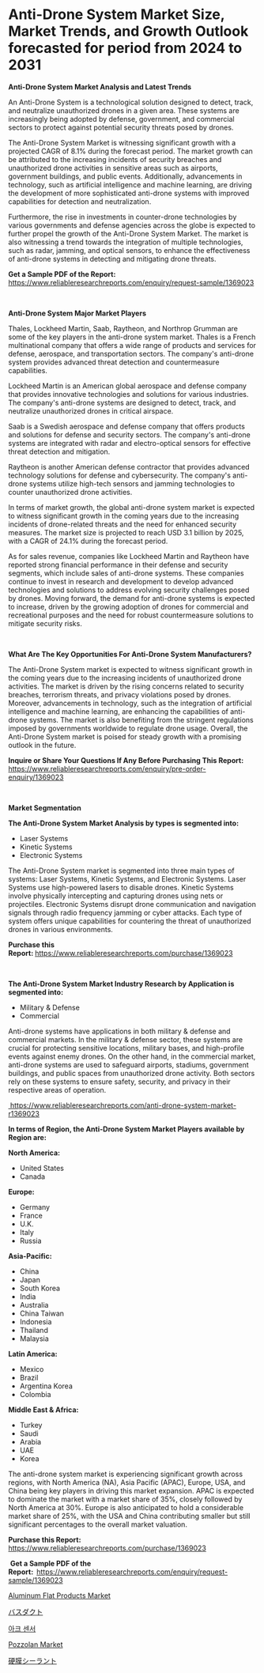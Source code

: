 <p><h1>Anti-Drone System Market Size, Market Trends, and Growth Outlook forecasted for period from 2024 to 2031</h1></p><p><strong>Anti-Drone System Market Analysis and Latest Trends</strong></p>
<p><p>An Anti-Drone System is a technological solution designed to detect, track, and neutralize unauthorized drones in a given area. These systems are increasingly being adopted by defense, government, and commercial sectors to protect against potential security threats posed by drones.</p><p>The Anti-Drone System Market is witnessing significant growth with a projected CAGR of 8.1% during the forecast period. The market growth can be attributed to the increasing incidents of security breaches and unauthorized drone activities in sensitive areas such as airports, government buildings, and public events. Additionally, advancements in technology, such as artificial intelligence and machine learning, are driving the development of more sophisticated anti-drone systems with improved capabilities for detection and neutralization.</p><p>Furthermore, the rise in investments in counter-drone technologies by various governments and defense agencies across the globe is expected to further propel the growth of the Anti-Drone System Market. The market is also witnessing a trend towards the integration of multiple technologies, such as radar, jamming, and optical sensors, to enhance the effectiveness of anti-drone systems in detecting and mitigating drone threats.</p></p>
<p><strong>Get a Sample PDF of the Report:&nbsp;</strong> <a href="https://www.reliableresearchreports.com/enquiry/request-sample/1369023">https://www.reliableresearchreports.com/enquiry/request-sample/1369023</a></p>
<p>&nbsp;</p>
<p><strong>Anti-Drone System Major Market Players</strong></p>
<p><p>Thales, Lockheed Martin, Saab, Raytheon, and Northrop Grumman are some of the key players in the anti-drone system market. Thales is a French multinational company that offers a wide range of products and services for defense, aerospace, and transportation sectors. The company's anti-drone system provides advanced threat detection and countermeasure capabilities.</p><p>Lockheed Martin is an American global aerospace and defense company that provides innovative technologies and solutions for various industries. The company's anti-drone systems are designed to detect, track, and neutralize unauthorized drones in critical airspace.</p><p>Saab is a Swedish aerospace and defense company that offers products and solutions for defense and security sectors. The company's anti-drone systems are integrated with radar and electro-optical sensors for effective threat detection and mitigation.</p><p>Raytheon is another American defense contractor that provides advanced technology solutions for defense and cybersecurity. The company's anti-drone systems utilize high-tech sensors and jamming technologies to counter unauthorized drone activities.</p><p>In terms of market growth, the global anti-drone system market is expected to witness significant growth in the coming years due to the increasing incidents of drone-related threats and the need for enhanced security measures. The market size is projected to reach USD 3.1 billion by 2025, with a CAGR of 24.1% during the forecast period.</p><p>As for sales revenue, companies like Lockheed Martin and Raytheon have reported strong financial performance in their defense and security segments, which include sales of anti-drone systems. These companies continue to invest in research and development to develop advanced technologies and solutions to address evolving security challenges posed by drones. Moving forward, the demand for anti-drone systems is expected to increase, driven by the growing adoption of drones for commercial and recreational purposes and the need for robust countermeasure solutions to mitigate security risks.</p></p>
<p>&nbsp;</p>
<p><strong>What Are The Key Opportunities For Anti-Drone System Manufacturers?</strong></p>
<p><p>The Anti-Drone System market is expected to witness significant growth in the coming years due to the increasing incidents of unauthorized drone activities. The market is driven by the rising concerns related to security breaches, terrorism threats, and privacy violations posed by drones. Moreover, advancements in technology, such as the integration of artificial intelligence and machine learning, are enhancing the capabilities of anti-drone systems. The market is also benefiting from the stringent regulations imposed by governments worldwide to regulate drone usage. Overall, the Anti-Drone System market is poised for steady growth with a promising outlook in the future.</p></p>
<p><strong>Inquire or Share Your Questions If Any Before Purchasing This Report:</strong> <a href="https://www.reliableresearchreports.com/enquiry/pre-order-enquiry/1369023">https://www.reliableresearchreports.com/enquiry/pre-order-enquiry/1369023</a></p>
<p>&nbsp;</p>
<p><strong>Market Segmentation</strong></p>
<p><strong>The Anti-Drone System Market Analysis by types is segmented into:</strong></p>
<p><ul><li>Laser Systems</li><li>Kinetic Systems</li><li>Electronic Systems</li></ul></p>
<p><p>The Anti-Drone System market is segmented into three main types of systems: Laser Systems, Kinetic Systems, and Electronic Systems. Laser Systems use high-powered lasers to disable drones. Kinetic Systems involve physically intercepting and capturing drones using nets or projectiles. Electronic Systems disrupt drone communication and navigation signals through radio frequency jamming or cyber attacks. Each type of system offers unique capabilities for countering the threat of unauthorized drones in various environments.</p></p>
<p><strong>Purchase this Report:&nbsp;</strong><a href="https://www.reliableresearchreports.com/purchase/1369023">https://www.reliableresearchreports.com/purchase/1369023</a></p>
<p>&nbsp;</p>
<p><strong>The Anti-Drone System Market Industry Research by Application is segmented into:</strong></p>
<p><ul><li>Military & Defense</li><li>Commercial</li></ul></p>
<p><p>Anti-drone systems have applications in both military & defense and commercial markets. In the military & defense sector, these systems are crucial for protecting sensitive locations, military bases, and high-profile events against enemy drones. On the other hand, in the commercial market, anti-drone systems are used to safeguard airports, stadiums, government buildings, and public spaces from unauthorized drone activity. Both sectors rely on these systems to ensure safety, security, and privacy in their respective areas of operation.</p></p>
<p><a href="https://www.reliableresearchreports.com/anti-drone-system-market-r1369023">&nbsp;https://www.reliableresearchreports.com/anti-drone-system-market-r1369023</a></p>
<p><strong>In terms of Region, the Anti-Drone System Market Players available by Region are:</strong></p>
<p>
    <p> <strong> North America: </strong>
        <ul>
            <li>United States</li>
            <li>Canada</li>
        </ul>
        </p> 
    <p> <strong> Europe: </strong>
        <ul>
            <li>Germany</li>
            <li>France</li>
            <li>U.K.</li>
            <li>Italy</li>
            <li>Russia</li>
        </ul>
        </p> 
    <p> <strong> Asia-Pacific: </strong>
        <ul>
            <li>China</li>
            <li>Japan</li>
            <li>South Korea</li>
            <li>India</li>
            <li>Australia</li>
            <li>China Taiwan</li>
            <li>Indonesia</li>
            <li>Thailand</li>
            <li>Malaysia</li>
        </ul>
        </p> 
    <p> <strong> Latin America: </strong>
        <ul>
            <li>Mexico</li>
            <li>Brazil</li>
            <li>Argentina Korea</li>
            <li>Colombia</li>
        </ul>
        </p> 
    <p> <strong> Middle East & Africa: </strong>
        <ul>
            <li>Turkey</li>
            <li>Saudi</li>
            <li>Arabia</li>
            <li>UAE</li>
            <li>Korea</li>
        </ul>
    </p>
    </p>
<p><p>The anti-drone system market is experiencing significant growth across regions, with North America (NA), Asia Pacific (APAC), Europe, USA, and China being key players in driving this market expansion. APAC is expected to dominate the market with a market share of 35%, closely followed by North America at 30%. Europe is also anticipated to hold a considerable market share of 25%, with the USA and China contributing smaller but still significant percentages to the overall market valuation.</p></p>
<p><strong>Purchase this Report: </strong><a href="https://www.reliableresearchreports.com/purchase/1369023">https://www.reliableresearchreports.com/purchase/1369023</a></p>
<p>&nbsp;<strong>Get a Sample PDF of the Report:&nbsp;&nbsp;</strong><a href="https://www.reliableresearchreports.com/enquiry/request-sample/1369023">https://www.reliableresearchreports.com/enquiry/request-sample/1369023</a></p>
<p><strong></strong></p>
<p><p><a href="https://www.linkedin.com/pulse/global-aluminum-flat-products-market-size-expected-experience-gmvvf?trackingId=57qtWNqnvOgxmUFu8pKjIw%3D%3D">Aluminum Flat Products Market</a></p><p><a href="https://medium.com/@jasoniller59/%E3%83%90%E3%82%B9%E3%83%80%E3%82%AF%E3%83%88%E5%B8%82%E5%A0%B4-%E5%B8%82%E5%A0%B4%E3%82%B7%E3%82%A7%E3%82%A2-%E5%B8%82%E5%A0%B4%E5%8B%95%E5%90%91-%E5%B0%86%E6%9D%A5%E3%81%AE%E6%88%90%E9%95%B7%E3%82%92%E6%8E%A2%E3%82%8B-0455c9ddd256">バスダクト</a></p><p><a href="https://medium.com/@simeonbode1/%EC%95%84%ED%81%AC-%EC%84%BC%EC%84%9C-%EC%8B%9C%EC%9E%A5-%EC%A0%84%EB%A7%9D-%EC%82%B0%EC%97%85-%EA%B0%9C%EC%9A%94-%EB%B0%8F-%EC%98%88%EC%B8%A1-2024%EB%85%84%EB%B6%80%ED%84%B0-2031%EB%85%84%EA%B9%8C%EC%A7%80-8be8bdcd0686">아크 센서</a></p><p><a href="https://www.linkedin.com/pulse/global-pozzolan-market-analysis-trends-forecasts-growth-opportunities-ebnff?trackingId=39W91s6pdfEBJowac5t1ww%3D%3D">Pozzolan Market</a></p><p><a href="https://medium.com/@oliveyew35/dural-sealants-%E3%83%9E%E3%83%BC%E3%82%B1%E3%83%83%E3%83%88%E5%B1%95%E6%9C%9B-%E7%94%A3%E6%A5%AD%E3%81%AE%E6%A6%82%E8%A6%81%E3%81%A8%E4%BA%88%E6%B8%AC-2024%E5%B9%B4%E3%81%8B%E3%82%892031%E5%B9%B4-1282dd32cdcd">硬膜シーラント</a></p></p>